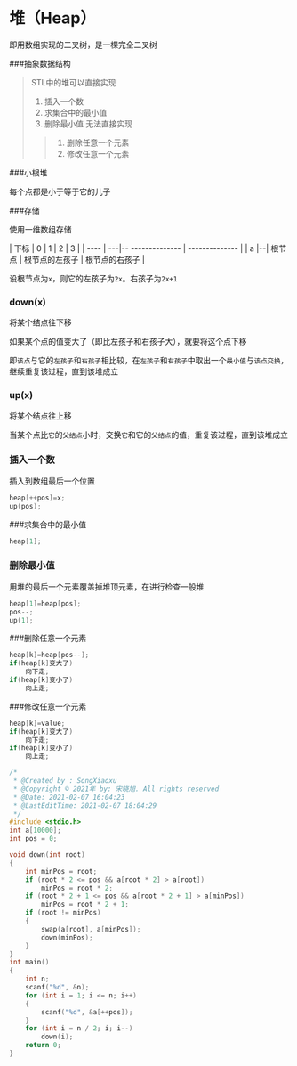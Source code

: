 # 堆（Heap）

即用数组实现的二叉树，是一棵完全二叉树



###抽象数据结构

> STL中的堆可以直接实现
> 1. 插入一个数
> 2. 求集合中的最小值
> 3. 删除最小值
> 无法直接实现
> >1. 删除任意一个元素
> >2. 修改任意一个元素

###小根堆

每个点都是小于等于它的儿子

###存储

使用一维数组存储

| 下标 | 0  |    1              | 2              | 3    |
| ---- | ---|-- -------------- | -------------- |
| a    |--| 根节点 | 根节点的左孩子 | 根节点的右孩子 |

设根节点为```x```，则它的左孩子为```2x```。右孩子为```2x+1```

### down(x)

将某个结点往下移

如果某个点的值变大了（即比左孩子和右孩子大），就要将这个点下移

即```该点```与它的```左孩子```和```右孩子```相比较，在```左孩子```和```右孩子```中取出一个```最小值```与```该点交换```，继续重复该过程，直到该堆成立

### up(x)

将某个结点往上移

当某个点比``它``的```父结点```小时，交换```它```和它的```父结点```的值，重复该过程，直到该堆成立

### 插入一个数

插入到数组最后一个位置

```c
heap[++pos]=x;
up(pos);
```





###求集合中的最小值

```c
heap[1];
```



### 删除最小值

用堆的最后一个元素覆盖掉堆顶元素，在进行检查一般堆

```c
heap[1]=heap[pos];
pos--;
up(1);
```

###删除任意一个元素

```c
heap[k]=heap[pos--];
if(heap[k]变大了)
    向下走;
if(heap[k]变小了)
    向上走;
```





###修改任意一个元素
```c
heap[k]=value;
if(heap[k]变大了)
    向下走;
if(heap[k]变小了)
    向上走;
```





```c
/*
 * @Created by : SongXiaoxu
 * @Copyright © 2021年 by: 宋晓旭. All rights reserved
 * @Date: 2021-02-07 16:04:23
 * @LastEditTime: 2021-02-07 18:04:29
 */
#include <stdio.h>
int a[10000];
int pos = 0;

void down(int root)
{
    int minPos = root;
    if (root * 2 <= pos && a[root * 2] > a[root])
        minPos = root * 2;
    if (root * 2 + 1 <= pos && a[root * 2 + 1] > a[minPos])
        minPos = root * 2 + 1;
    if (root != minPos)
    {
        swap(a[root], a[minPos]);
        down(minPos);
    }
}
int main()
{
    int n;
    scanf("%d", &n);
    for (int i = 1; i <= n; i++)
    {
        scanf("%d", &a[++pos]);
    }
    for (int i = n / 2; i; i--)
        down(i);
    return 0;
}
```

